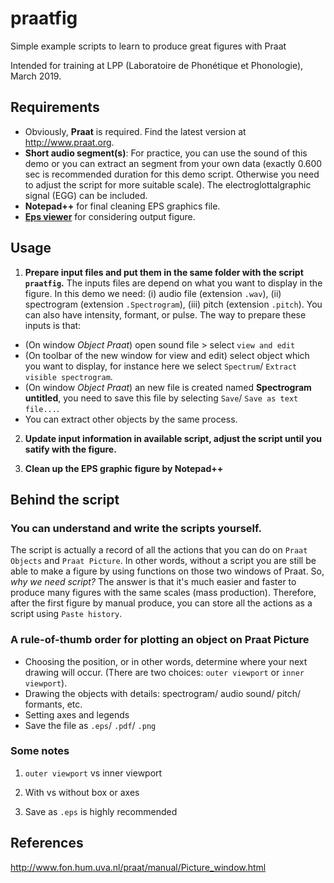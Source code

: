 # praatfig
Simple example scripts to learn to produce great figures with Praat 

Intended for training at LPP (Laboratoire de Phonétique et Phonologie), March 2019.

## Requirements
- Obviously, **Praat** is required. Find the latest version at http://www.praat.org.
- **Short audio segment(s)**: For practice, you can use the sound of this demo or you can extract an segment from your own data (exactly 0.600 sec is recommended duration for this demo script. Otherwise you need to adjust the script for more suitable scale). The electroglottalgraphic signal (EGG) can be included. 
- **Notepad++** for final cleaning EPS graphics file. 
- [**Eps viewer**](https://epsviewer.org/) for considering output figure.

## Usage
1. **Prepare input files and put them in the same folder with the script `praatfig`.** 
The inputs files are depend on what you want to display in the figure. In this demo we need: (i) audio file (extension `.wav`), (ii) spectrogram (extension `.Spectrogram`), (iii) pitch (extension `.pitch`). You can also have intensity, formant, or pulse. The way to prepare these inputs is that: 
- (On window *Object Praat*) open sound file > select `view and edit`
- (On toolbar of the new window for view and edit) select object which you want to display, for instance here we select `Spectrum`/ `Extract visible spectrogram`. 
- (On window *Object Praat*) an new file is created named **Spectrogram untitled**, you need to save this file by selecting `Save`/ `Save as text file...`. 
- You can extract other objects by the same process. 

2. **Update input information in available script, adjust the script until you satify with the figure.**

3. **Clean up the EPS graphic figure by Notepad++**

## Behind the script 
### You can understand and write the scripts yourself.
The script is actually a record of all the actions that you can do on `Praat Objects` and `Praat Picture`. In other words, without a script you are still be able to make a figure by using functions on those two windows of Praat. 
So, *why we need script?* The answer is that it's much easier and faster to produce many figures with the same scales (mass production). Therefore, after the first figure by manual produce, you can store all the actions as a script using `Paste history`.

### A rule-of-thumb order for plotting an object on **Praat Picture**
- Choosing the position, or in other words, determine where your next drawing will occur. (There are two choices: `outer viewport` or `inner viewport`). 
- Drawing the objects with details: spectrogram/ audio sound/ pitch/ formants, etc.
- Setting axes and legends
- Save the file as `.eps`/ `.pdf`/ `.png`

### Some notes
1. `outer viewport` vs inner viewport 

2. With vs without box or axes 

3. Save as `.eps` is highly recommended

## References
http://www.fon.hum.uva.nl/praat/manual/Picture_window.html
